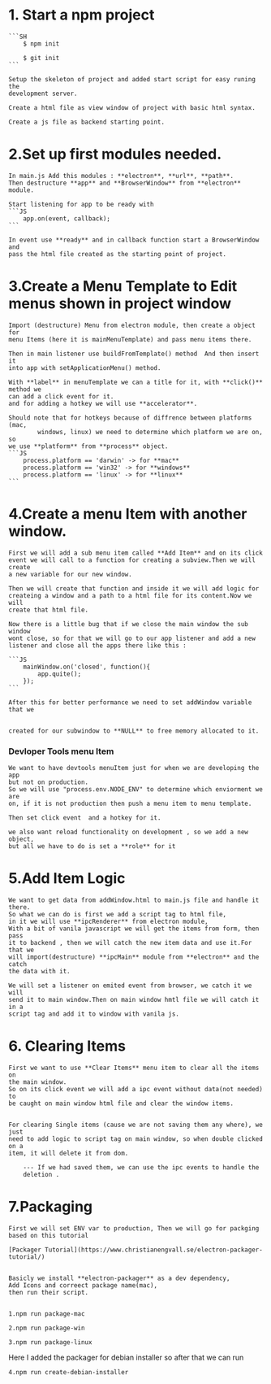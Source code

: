 # 1. Start a npm project

    ```SH
        $ npm init

        $ git init
    ```

    Setup the skeleton of project and added start script for easy runing the
    development server.

    Create a html file as view window of project with basic html syntax.

    Create a js file as backend starting point.

# 2.Set up first modules needed.

    In main.js Add this modules : **electron**, **url**, **path**.
    Then destructure **app** and **BrowserWindow** from **electron** module.

    Start listening for app to be ready with
    ```JS
        app.on(event, callback);
    ```

    In event use **ready** and in callback function start a BrowserWindow and
    pass the html file created as the starting point of project.

# 3.Create a Menu Template to Edit menus shown in project window

    Import (destructure) Menu from electron module, then create a object for
    menu Items (here it is mainMenuTemplate) and pass menu items there.

    Then in main listener use buildFromTemplate() method  And then insert it
    into app with setApplicationMenu() method.

    With **label** in menuTemplate we can a title for it, with **click()** method we
    can add a click event for it.
    and for adding a hotkey we will use **accelerator**.

    Should note that for hotkeys because of diffrence between platforms (mac,
            windows, linux) we need to determine which platform we are on, so
    we use **platform** from **process** object.
    ```JS
        process.platform == 'darwin' -> for **mac**
        process.platform == 'win32' -> for **windows**
        process.platform == 'linux' -> for **linux**
    ```

# 4.Create a menu Item with another window.

    First we will add a sub menu item called **Add Item** and on its click
    event we will call to a function for creating a subview.Then we will create
    a new variable for our new window.

    Then we will create that function and inside it we will add logic for
    createing a window and a path to a html file for its content.Now we will
    create that html file.

    Now there is a little bug that if we close the main window the sub window
    wont close, so for that we will go to our app listener and add a new
    listener and close all the apps there like this :

    ```JS
        mainWindow.on('closed', function(){
            app.quite();
        });
    ```

    After this for better performance we need to set addWindow variable that we


    created for our subwindow to **NULL** to free memory allocated to it.

### Devloper Tools menu Item

    We want to have devtools menuItem just for when we are developing the app
    but not on production.
    So we will use "process.env.NODE_ENV" to determine which enviorment we are
    on, if it is not production then push a menu item to menu template.

    Then set click event  and a hotkey for it.

    we also want reload functionality on development , so we add a new object,
    but all we have to do is set a **role** for it

# 5.Add Item Logic

    We want to get data from addWindow.html to main.js file and handle it
    there.
    So what we can do is first we add a script tag to html file,
    in it we will use **ipcRenderer** from electron module,
    With a bit of vanila javascript we will get the items from form, then pass
    it to backend , then we will catch the new item data and use it.For that we
    will import(destructure) **ipcMain** module from **electron** and the catch
    the data with it.

    We will set a listener on emited event from browser, we catch it we will
    send it to main window.Then on main window hmtl file we will catch it in a
    script tag and add it to window with vanila js.

# 6. Clearing Items

    First we want to use **Clear Items** menu item to clear all the items on
    the main window.
    So on its click event we will add a ipc event without data(not needed) to
    be caught on main window html file and clear the window items.


    For clearing Single items (cause we are not saving them any where), we just
    need to add logic to script tag on main window, so when double clicked on a
    item, it will delete it from dom.

        --- If we had saved them, we can use the ipc events to handle the
        deletion .

# 7.Packaging

    First we will set ENV var to production, Then we will go for packging based on this tutorial

    [Packager Tutorial](https://www.christianengvall.se/electron-packager-tutorial/)


    Basicly we install **electron-packager** as a dev dependency,
    Add Icons and correect package name(mac),
    then run their script.


    1.npm run package-mac

    2.npm run package-win

    3.npm run package-linux

Here I added the packager for debian installer so after that we can run

    4.npm run create-debian-installer
